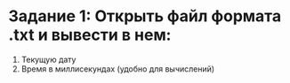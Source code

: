 # Задание 1: Открыть файл формата .txt и вывести в нем:
1. Текущую дату
2. Время в миллисекундах (удобно для вычислений)
